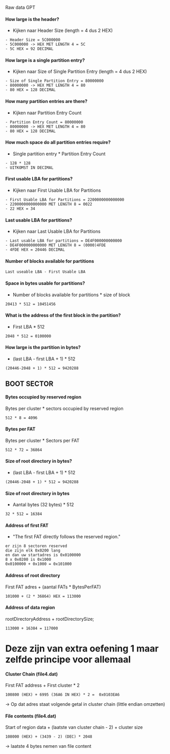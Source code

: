 
Raw data GPT


#### How large is the header?
- Kijken naar Header Size (length = 4 dus 2 HEX)

```
- Header Size = 5C000000
- 5C000000 -> HEX MET LENGTH 4 = 5C
- 5C HEX = 92 DECIMAL 
```

#### How large is a single partition entry?
- Kijken naar Size of Single Partition Entry (length = 4 dus 2 HEX)

```
- Size of Single Partition Entry = 80000000
- 80000000 -> HEX MET LENGTH 4 = 80
- 80 HEX = 128 DECIMAL
```

#### How many partition entries are there?
- Kijken naar Partition Entry Count

```
- Partition Entry Count = 80000000
- 80000000 -> HEX MET LENGTH 4 = 80
- 80 HEX = 128 DECIMAL
```

#### How much space do all partition entries require?
- Single partition entry * Partition Entry Count

```
- 128 * 128
- UITKOMST IN DECIMAL
```

#### First usable LBA for partitions?
- Kijken naar First Usable LBA for Partitions

```
- First Usable LBA for Partitions = 2200000000000000
- 2200000000000000 MET LENGTH 8 = 0022
- 22 HEX = 34
```

#### Last usable LBA for partitions?
- Kijken naar Last Usable LBA for Partitions

```
- Last usable LBA for partitions = DE4F000000000000
- DE4F000000000000 MET LENGTH 8 = (0000)4FDE
- 4FDE HEX = 20446 DECIMAL
```

#### Number of blocks available for partitions

```
Last useable LBA - First Usable LBA
```

#### Space in bytes usable for partitions?
- Number of blocks available for partitions * size of block

```
20413 * 512 = 10451456
```

#### What is the address of the first block in the partition?
- First LBA * 512

```
2048 * 512 = 0100000
```

#### How large is the partition in bytes?
- (last LBA - first LBA + 1) * 512

```
(20446-2048 + 1) * 512 = 9420288
```

## BOOT SECTOR

#### Bytes occupied by reserved region
Bytes per cluster * sectors occupied by reserved region

```
512 * 8 = 4096
```

#### Bytes per FAT
Bytes per cluster * Sectors per FAT

```
512 * 72 = 36864
```

#### Size of root directory in bytes?
- (last LBA - first LBA + 1) * 512

```
(20446-2048 + 1) * 512 = 9420288
```

#### Size of root directory in bytes
- Aantal bytes (32 bytes) * 512

```
32 * 512 = 16384
```

#### Address of first FAT
- "The first FAT directly follows the reserved region."
```
er zijn 8 sectoren reserved
die zijn elk 0x0200 lang
en dan uw startadres is 0x0100000
8 x 0x0200 is 0x1000
0x0100000 + 0x1000 = 0x101000
```

#### Address of root directory
First FAT adres + (aantal FATs * BytesPerFAT)

```
101000 + (2 * 36864) HEX = 113000
```

#### Address of data region
rootDirectoryAddress + rootDirectorySize;

```
113000 + 16384 = 117000
```

# Deze zijn van extra oefening 1 maar zelfde principe voor allemaal

#### Cluster Chain (file4.dat)
First FAT address + First cluster * 2

```
100800 (HEX) + 6995 (36A6 IN HEX) * 2 =  0x0103EA6
```
&rarr; Op dat adres staat volgende getal in cluster chain (little endian omzetten)

#### File contents (file4.dat)
Start of region data + (laatste van cluster chain - 2) + cluster size

```
108000 (HEX) + (3439 - 2) (DEC) * 2048
```
&rarr; laatste 4 bytes nemen van file content

